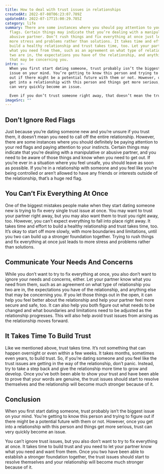 ```yaml
---
title: How to deal with trust issues in relationships
createdAt: 2022-07-08T06:23:07.789Z
updatedAt: 2022-07-17T15:00:29.785Z
category: life
summary: There are some instances where you should pay attention to your red
  flags. Certain things may indicate that you’re dealing with a manipulative or
  abusive partner. Don’t rush things and fix everything at once just leads to
  more stress and problems rather than solutions. It takes time and effort to
  build a healthy relationship and trust takes time, too. Let your partner know
  what you need from them, such as an agreement on what type of relationship you
  two are in, the expectations you have of the relationship, and anything else
  that may be concerning you.
intro: >-
  When you first start dating someone, trust probably isn’t the biggest
  issue on your mind. You’re getting to know this person and trying to figure
  out if there might be a potential future with them or not. However, once you
  get into a relationship with this person and things get more serious, trust
  can very quickly become an issue.

  Even if you don’t trust someone right away, that doesn’t mean the trust issues don’t come up later on. It may take time for them to make you feel uneasy or distrustful of your partner. But it also could be something that crops up almost immediately – especially if you meet them in a place like a nightclub, bar or other place where people tend to hookup without much thought as to who they’re hooking up with! This article will offer some tips on how to deal with these trust issues in relationships and help resolve any problems from arising in the first place.
imageSrc: ""
---
```


## Don’t Ignore Red Flags

Just because you’re dating someone new and you’re unsure if you trust them, it doesn’t mean you need to call off the entire relationship. However, there are some instances where you should definitely be paying attention to your red flags and paying attention to your instincts. Certain things may indicate that you’re dealing with a manipulative or abusive partner, and you need to be aware of those things and know when you need to get out. If you’re ever in a situation where you feel unsafe, you should leave as soon as possible. If you’re in a relationship with someone and you feel like you’re being controlled or aren’t allowed to have any friends or interests outside of the relationship, that’s a huge red flag.

## You Can’t Fix Everything At Once

One of the biggest mistakes people make when they start dating someone new is trying to fix every single trust issue at once. You may want to trust your partner right away, but you may also want them to trust you right away, too. However, you can’t expect everything to fall into place right away. It takes time and effort to build a healthy relationship and trust takes time, too. It’s okay to start off more slowly, with more boundaries and limitations, until you two can build up a stronger foundation together. Trying to rush things and fix everything at once just leads to more stress and problems rather than solutions.

## Communicate Your Needs And Concerns

While you don’t want to try to fix everything at once, you also don’t want to ignore your needs and concerns, either. Let your partner know what you need from them, such as an agreement on what type of relationship you two are in, the expectations you have of the relationship, and anything else that may be concerning you. If you let those things out in the open, it can help you feel better about the relationship and help your partner feel more secure and safe, too. It can also help you both figure out what needs to be changed and what boundaries and limitations need to be adjusted as the relationship progresses. This will also help avoid trust issues from arising as the relationship moves forward.

## It Takes Time To Build Trust

Like we mentioned above, trust takes time. It’s not something that can happen overnight or even within a few weeks. It takes months, sometimes even years, to build trust. So, if you’re dating someone and you feel like the trust issues are getting in the way of the relationship, don’t panic. Instead, try to take a step back and give the relationship more time to grow and develop. Once you’ve both been able to show your trust and have been able to prove that your words are genuine, the trust issues should start to resolve themselves and the relationship will become much stronger because of it.

## Conclusion

When you first start dating someone, trust probably isn’t the biggest issue on your mind. You’re getting to know this person and trying to figure out if there might be a potential future with them or not. However, once you get into a relationship with this person and things get more serious, trust can very quickly become an issue.

You can’t ignore trust issues, but you also don’t want to try to fix everything at once. It takes time to build trust and you need to let your partner know what you need and want from them. Once you two have been able to establish a stronger foundation together, the trust issues should start to resolve themselves and your relationship will become much stronger because of it.
